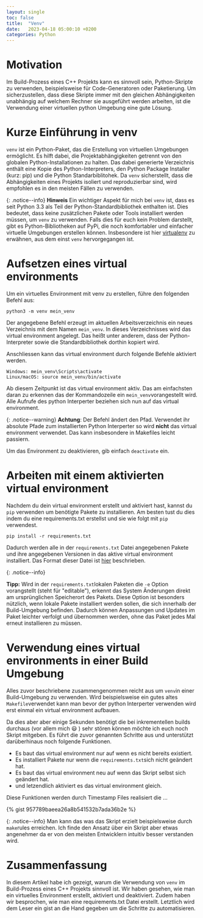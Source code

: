 ```yaml
---
layout: single
toc: false
title:  "Venv"
date:   2023-04-18 05:00:10 +0200
categories: Python
---
```


# Motivation
Im Build-Prozess eines C++ Projekts kann es sinnvoll 
sein, Python-Skripte zu verwenden, beispielsweise 
für Code-Generatoren oder Paketierung. Um sicherzustellen, 
dass diese Skripte immer mit den gleichen Abhängigkeiten 
unabhängig auf welchem Rechner sie ausgeführt werden 
arbeiten, ist die Verwendung einer virtuellen 
python Umgebung eine gute Lösung.

# Kurze Einführung in venv
`venv` ist ein Python-Paket, das die Erstellung von virtuellen Umgebungen ermöglicht. 
Es hilft dabei, die Projektabhängigkeiten getrennt von den globalen 
Python-Installationen zu halten. Das dabei generierte 
Verzeichnis enthält eine Kopie des Python-Interpreters, 
den Python Package Installer (kurz: pip) und die Python Standarbiblitohek. 
Da `venv` sicherstellt, dass die Abhängigkeiten eines 
Projekts isoliert und reproduzierbar sind, wird empfohlen 
es in den meisten Fällen zu verwenden.


{: .notice--info} 
**Hinweis** Ein wichtiger Aspekt für mich bei `venv` 
ist, dass es seit Python 3.3 als Teil der 
Python-Standardbibliothek enthalten ist. Dies 
bedeutet, dass keine zusätzlichen Pakete oder Tools 
installiert werden müssen, um `venv` zu verwenden. Falls 
dies für euch kein Problem darstellt, gibt es 
Python-Bibliotheken auf PyPi, die noch komfortabler 
und einfacher virtuelle Umgebungen erstellen können. 
Insbesondere ist hier [virtualenv](https://virtualenv.pypa.io/) 
zu erwähnen, aus dem einst `venv` hervorgegangen ist.

# Aufsetzen eines virtual environments

Um ein virtuelles Environment mit venv zu erstellen, führe den folgenden Befehl aus:

~~~
python3 -m venv mein_venv
~~~

Der angegebene Befehl erzeugt im aktuellen Arbeitsverzeichnis ein neues Verzeichnis mit dem Namen `mein_venv`. In dieses Verzeichnisses wird das virtual environment angelegt. Das heißt unter anderem, dass der Python-Interpreter sowie die Standardbibliothek dorthin kopiert wird. 

Anschliessen kann das virtual environment durch folgende Befehle aktiviert werden.

~~~
Windows: mein_venv\Scripts\activate
Linux/macOS: source mein_venv/bin/activate
~~~

Ab diesem Zeitpunkt ist das virtual environment aktiv. Das am einfachsten daran zu erkennen das der Kommandozeile ein `mein_venv`vorangestellt wird. Alle Aufrufe des python Interperter beziehen sich nun auf das virtual environment. 

{: .notice--warning} 
**Achtung**: Der Befehl ändert den Pfad. Verwendet ihr absolute 
Pfade zum installierten Python Interperter so wird __nicht__ das 
virtual environment verwendet. Das kann insbesondere in Makefiles 
leicht passiern. 

Um das Environment zu deaktivieren, gib einfach `deactivate` ein.

# Arbeiten mit einem aktivierten virtual environment

Nachdem du dein virtual environment erstellt und aktiviert hast, kannst  du `pip` verwenden um benötigte Pakete zu installieren. Am besten tust du dies indem du eine requirements.txt erstellst  und sie wie folgt mit `pip` verwendest.

~~~
pip install -r requirements.txt
~~~

Dadurch werden alle in der `requirements.txt` Datei angegebenen Pakete und ihre angegebenen Versionen in das aktive virtual environment installiert. Das Format dieser Datei ist [hier](https://pip.pypa.io/en/stable/reference/requirements-file-format/) beschrieben.


{: .notice--info} 

**Tipp:** Wird in der `requirements.txt`lokalen Paketen die `-e` Option vorangstellt (steht für "editable"), erkennt das System Änderungen direkt am ursprünglichen Speicherort des Pakets. Diese Option ist besonders nützlich, wenn lokale Pakete installiert werden sollen, die sich innerhalb der Build-Umgebung befinden. Dadurch können Anpassungen und Updates im Paket leichter verfolgt und übernommen werden, ohne das Paket jedes Mal erneut installieren zu müssen.

# Verwendung eines virtual environments in einer Build Umgebung

Alles zuvor beschriebene zusammengenommen reicht aus um `venv`in einer Build-Umgebung 
zu verwenden. Wird beispielsweise ein gutes altes `Makefile`verwendet kann man 
bevor der python Interperter verwenden wird erst einmal ein virtual environment aufbauen. 

Da dies aber aber einige Sekunden benötigt die bei inkrementellen builds durchaus (vor allem mich :smiley: ) sehr stören können möchte ich euch noch Skript mitgeben. Es führt die zuvor genannten Schritte aus und unterstützt darüberhinaus noch folgende Funktionen.
- Es baut das virtual environment nur auf wenn es nicht bereits existiert.
- Es installiert Pakete nur wenn die `requirements.txt`sich nicht geändert hat.
- Es baut das virtual environment neu auf wenn das Skript selbst sich geändert hat.
- und letzendlich aktiviert es das virtual environment gleich.

Diese Funktionen werden durch Timestamp Files realisiert die …

{% gist 957789baeea26a8b541532b7ada36b2e %}

{: .notice--info} 
Man kann das was das Skript erzielt beispielsweise durch `make`rules erreichen. Ich finde den Ansatz
über ein Skript aber etwas angenehmer da er von den meisten Entwicklern intuitiv besser verstanden wird.


# Zusammenfassung
In diesem Artikel habe ich gezeigt, warum die 
Verwendung von `venv` im Build-Prozess eines 
C++ Projekts sinnvoll ist. 
Wir haben gesehen, wie man ein virtuelles 
Environment erstellt, aktiviert und deaktiviert. 
Zudem haben wir besprochen, wie man eine 
requirements.txt Datei erstellt. Letztlich wird dem Leser
ein gist an die Hand gegeben um die Schritte zu automatisieren.

